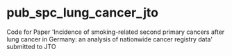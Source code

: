 # pub_spc_lung_cancer_jto
Code for Paper 'Incidence of smoking-related second primary cancers after lung cancer in Germany: an analysis of nationwide cancer registry data' submitted to JTO
